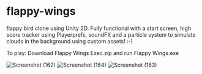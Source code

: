 # flappy-wings
flappy bird clone using Unity 2D. Fully functional with a start screen, high score tracker using Playerprefs, soundFX and a particle system to simulate clouds in the background using custom assets! :-)

To play: Download Flappy Wings Exec.zip and run Flappy Wings.exe

![Screenshot (162)](https://github.com/mhmarina/flappy-wings/assets/140115877/daaf9535-2dd6-487e-88fc-745715c3745f)
![Screenshot (164)](https://github.com/mhmarina/flappy-wings/assets/140115877/579ddf37-0c46-4f3d-b0c2-a91433f943df)
![Screenshot (163)](https://github.com/mhmarina/flappy-wings/assets/140115877/b53dbf83-a2b5-4431-8542-04ea80c4133a)


